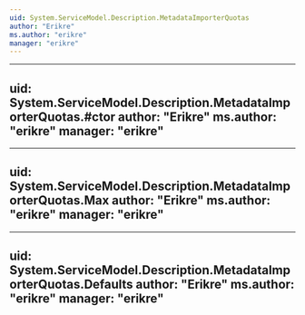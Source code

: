 ```yaml
---
uid: System.ServiceModel.Description.MetadataImporterQuotas
author: "Erikre"
ms.author: "erikre"
manager: "erikre"
---
```


---
uid: System.ServiceModel.Description.MetadataImporterQuotas.#ctor
author: "Erikre"
ms.author: "erikre"
manager: "erikre"
---

---
uid: System.ServiceModel.Description.MetadataImporterQuotas.Max
author: "Erikre"
ms.author: "erikre"
manager: "erikre"
---

---
uid: System.ServiceModel.Description.MetadataImporterQuotas.Defaults
author: "Erikre"
ms.author: "erikre"
manager: "erikre"
---
